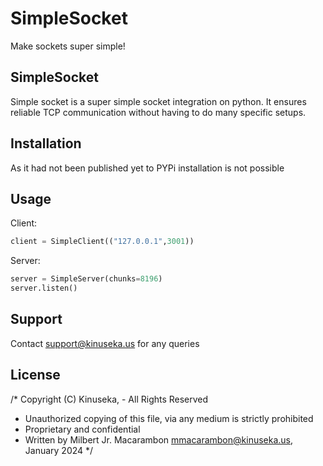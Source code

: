 # SimpleSocket
Make sockets super simple!

## SimpleSocket
Simple socket is a super simple socket integration on python. It ensures reliable TCP communication without having to do many specific setups.

## Installation
As it had not been published yet to PYPi installation is not possible

## Usage
Client:
```py
client = SimpleClient(("127.0.0.1",3001))
```
Server: 
```py
server = SimpleServer(chunks=8196)
server.listen()
```

## Support
Contact support@kinuseka.us for any queries

## License
/* Copyright (C) Kinuseka, - All Rights Reserved
 * Unauthorized copying of this file, via any medium is strictly prohibited
 * Proprietary and confidential
 * Written by Milbert Jr. Macarambon <mmacarambon@kinuseka.us>, January 2024
 */

